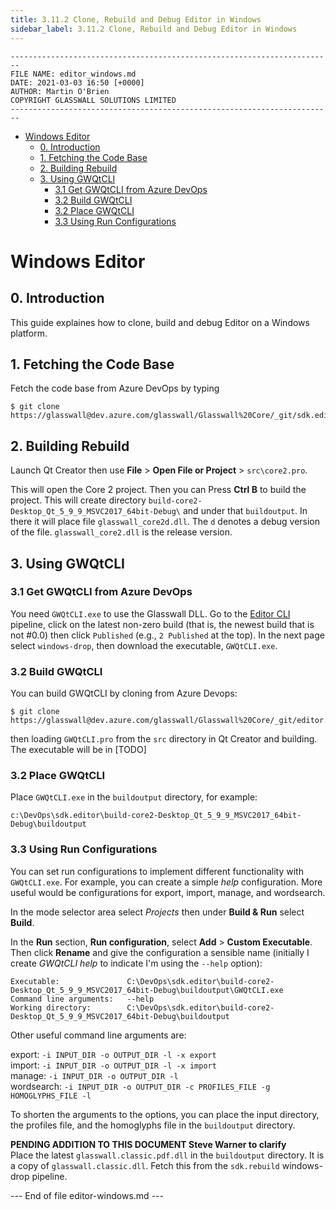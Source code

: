```yaml
---
title: 3.11.2 Clone, Rebuild and Debug Editor in Windows
sidebar_label: 3.11.2 Clone, Rebuild and Debug Editor in Windows
---
```


```
------------------------------------------------------------------------
FILE NAME: editor_windows.md
DATE: 2021-03-03 16:50 [+0000]
AUTHOR: Martin O'Brien
COPYRIGHT GLASSWALL SOLUTIONS LIMITED
------------------------------------------------------------------------
```

- [Windows Editor](#windows-editor)
  - [0. Introduction](#0-introduction)
  - [1. Fetching the Code Base](#1-fetching-the-code-base)
  - [2. Building Rebuild](#2-building-rebuild)
  - [3. Using GWQtCLI](#3-using-gwqtcli)
    - [3.1 Get GWQtCLI from Azure DevOps](#31-get-gwqtcli-from-azure-devops)
    - [3.2 Build GWQtCLI](#32-build-gwqtcli)
    - [3.2 Place GWQtCLI](#32-place-gwqtcli)
    - [3.3 Using Run Configurations](#33-using-run-configurations)

# Windows Editor

## 0. Introduction

This guide explaines how to clone, build and debug Editor on a Windows platform.

## 1. Fetching the Code Base

Fetch the code base from Azure DevOps by typing 

```
$ git clone https://glasswall@dev.azure.com/glasswall/Glasswall%20Core/_git/sdk.editor
```

## 2. Building Rebuild

Launch Qt Creator then use **File** > **Open File or Project** > `src\core2.pro`.

This will open the Core 2 project. Then you can Press **Ctrl B** to build the project. This will create directory `build-core2-Desktop_Qt_5_9_9_MSVC2017_64bit-Debug\` and under that `buildoutput`. In there it will place file `glasswall_core2d.dll`. The `d` denotes a debug version of the file. `glasswall_core2.dll` is the release version.

## 3. Using GWQtCLI

### 3.1 Get GWQtCLI from Azure DevOps

You need `GWQtCLI.exe` to use the Glasswall DLL. Go to the [Editor CLI](https://dev.azure.com/glasswall/Glasswall%20Core/_build?definitionId=485&_a=summary) pipeline, click on the latest non-zero build (that is, the newest build that is not #0.0) then click `Published` (e.g., `2 Published` at the top). In the next page select `windows-drop`, then download the executable, `GWQtCLI.exe`.

### 3.2 Build GWQtCLI

You can build GWQtCLI by cloning from Azure Devops:

```
$ git clone  https://glasswall@dev.azure.com/glasswall/Glasswall%20Core/_git/editor.cli
```

then loading `GWQtCLI.pro` from the `src` directory in Qt Creator and building. The executable will be in [TODO]

### 3.2 Place GWQtCLI

Place `GWQtCLI.exe` in the `buildoutput` directory, for example:

```
c:\DevOps\sdk.editor\build-core2-Desktop_Qt_5_9_9_MSVC2017_64bit-Debug\buildoutput
```

### 3.3 Using Run Configurations

You can set run configurations to implement different functionality with `GWQtCLI.exe`. For example, you can create a simple *help* configuration. More useful would be configurations for export, import, manage, and wordsearch.

In the mode selector area select *Projects* then under **Build & Run** select **Build**.

In the **Run** section, **Run configuration**, select **Add** > **Custom Executable**. Then click **Rename** and give the configuration a sensible name (initially I create *GWQtCLI help* to indicate I'm using the `--help` option):

```
Executable:               C:\DevOps\sdk.editor\build-core2-Desktop_Qt_5_9_9_MSVC2017_64bit-Debug\buildoutput\GWQtCLI.exe
Command line arguments:   --help
Working directory:        C:\DevOps\sdk.editor\build-core2-Desktop_Qt_5_9_9_MSVC2017_64bit-Debug\buildoutput
```

Other useful command line arguments are:

export: `-i INPUT_DIR -o OUTPUT_DIR -l -x export`<br />
import: `-i INPUT_DIR -o OUTPUT_DIR -l -x import`<br />
manage: `-i INPUT_DIR -o OUTPUT_DIR -l`<br />
wordsearch: `-i INPUT_DIR -o OUTPUT_DIR -c PROFILES_FILE -g HOMOGLYPHS_FILE -l`<br />

To shorten the arguments to the options, you can place the input directory, the profiles file, and the homoglyphs file in the `buildoutput` directory.


**PENDING ADDITION TO THIS DOCUMENT Steve Warner to clarify**<br />
Place the latest `glasswall.classic.pdf.dll` in the `buildoutput` directory. It is a copy of `glasswall.classic.dll`. Fetch this from the `sdk.rebuild` windows-drop pipeline.

--- End of file editor-windows.md ---